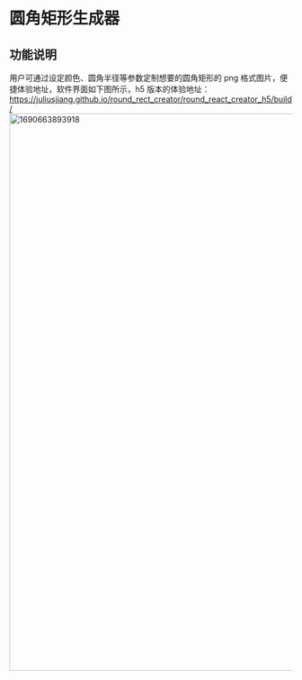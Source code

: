 # 圆角矩形生成器

## 功能说明
用户可通过设定颜色、圆角半径等参数定制想要的圆角矩形的 png 格式图片，便捷体验地址，软件界面如下图所示，h5 版本的体验地址：https://juliusjiang.github.io/round_rect_creator/round_react_creator_h5/build/
<img width="990" alt="1690663893918" src="https://github.com/JULIUSJIANG/round_rect_creator/assets/33363444/e0851a35-dc55-450d-94d5-02b2b4b29da3">
